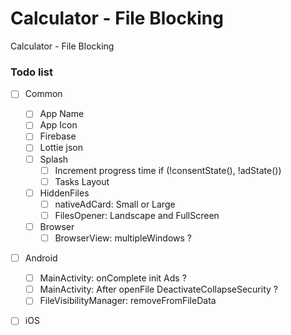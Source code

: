 # Calculator - File Blocking
Calculator - File Blocking

### Todo list

- [ ] Common
  - [ ] App Name 
  - [ ] App Icon 
  - [ ] Firebase 
  - [ ] Lottie json 
  - [ ] Splash
    - [ ] Increment progress time if (!consentState(), !adState())
    - [ ] Tasks Layout
  - [ ] HiddenFiles
    - [ ] nativeAdCard: Small or Large 
    - [ ] FilesOpener: Landscape and FullScreen
  - [ ] Browser
    - [ ] BrowserView: multipleWindows ?
- [ ] Android
  - [ ] MainActivity: onComplete init Ads ?
  - [ ] MainActivity: After openFile DeactivateCollapseSecurity ?
  - [ ] FileVisibilityManager: removeFromFileData
- [ ] iOS

